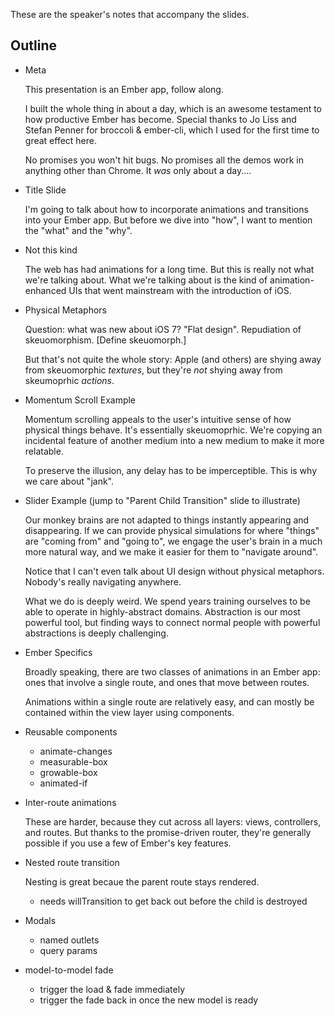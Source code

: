 These are the speaker's notes that accompany the slides.

Outline
-------

- Meta

  This presentation is an Ember app, follow along.

  I built the whole thing in about a day, which is an awesome
  testament to how productive Ember has become. Special thanks to Jo
  Liss and Stefan Penner for broccoli & ember-cli, which I used for
  the first time to great effect here.

  No promises you won't hit bugs. No promises all the demos work in
  anything other than Chrome. It *was* only about a day....

- Title Slide

  I'm going to talk about how to incorporate animations and
  transitions into your Ember app. But before we dive into "how", I
  want to mention the "what" and the "why".

- Not this kind

  The web has had animations for a long time. But this is really not
  what we're talking about. What we're talking about is the kind of
  animation-enhanced UIs that went mainstream with the introduction of
  iOS.

- Physical Metaphors

  Question: what was new about iOS 7? "Flat design". Repudiation of
  skeuomorphism. [Define skeuomorph.]

  But that's not quite the whole story: Apple (and others) are shying
  away from skeuomorphic *textures*, but they're *not* shying away
  from skeumoprhic *actions*.

- Momentum Scroll Example

  Momentum scrolling appeals to the user's intuitive sense of how
  physical things behave. It's essentially skeuomoprhic. We're copying
  an incidental feature of another medium into a new medium to make it
  more relatable.

  To preserve the illusion, any delay has to be imperceptible. This is
  why we care about "jank".

- Slider Example (jump to "Parent Child Transition" slide to illustrate)

  Our monkey brains are not adapted to things instantly appearing and
  disappearing. If we can provide physical simulations for where
  "things" are "coming from" and "going to", we engage the user's
  brain in a much more natural way, and we make it easier for them to
  "navigate around".

  Notice that I can't even talk about UI design without physical
  metaphors. Nobody's really navigating anywhere. 

  What we do is deeply weird. We spend years training ourselves to be
  able to operate in highly-abstract domains. Abstraction is our most
  powerful tool, but finding ways to connect normal people with
  powerful abstractions is deeply challenging.

- Ember Specifics

  Broadly speaking, there are two classes of animations in an Ember
  app: ones that involve a single route, and ones that move between
  routes. 

  Animations within a single route are relatively easy, and can mostly
  be contained within the view layer using components.

- Reusable components

  - animate-changes
  - measurable-box
  - growable-box
  - animated-if

- Inter-route animations

  These are harder, because they cut across all layers: views,
  controllers, and routes. But thanks to the promise-driven router,
  they're generally possible if you use a few of Ember's key features.

- Nested route transition

  Nesting is great becaue the parent route stays rendered.

  - needs willTransition to get back out before the child is destroyed

- Modals

  - named outlets
  - query params

- model-to-model fade

  - trigger the load & fade immediately
  - trigger the fade back in once the new model is ready

